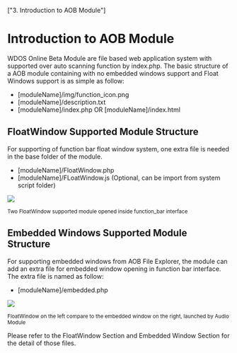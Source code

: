 ["3. Introduction to AOB Module"]
# Introduction to AOB Module
WDOS Online Beta Module are file based web application system with
supported over auto scanning function by index.php. The basic structure
of a AOB module containing with no embedded windows support and Float Windows
support is as simple as follow:
- [moduleName]/img/function_icon.png
- [moduleName]/description.txt
- [moduleName]/index.php OR [moduleName]/index.html

## FloatWindow Supported Module Structure
For supporting of function bar float window system, one extra file is 
needed in the base folder of the module.
- [moduleName]/FloatWindow.php
- [moduleName]/FLoatWindow.js 
(Optional, can be import from system script folder)

![](../../img/beta/3.%20Introduction%20to%20AOB%20Module/float_window.png)

<sub>Two FloatWindow supported module opened inside function_bar interface</sub>

## Embedded Windows Supported Module Structure
For supporting embedded windows from AOB File Explorer, the module
can add an extra file for embedded window opening in function bar interface.
The extra file is named as follow:
- [moduleName]/embedded.php

![](../../img/beta/3.%20Introduction%20to%20AOB%20Module/embedded_window.png)

<sub>FloatWindow on the left compare to the embedded window on the right, launched by Audio Module</sub>

Please refer to the FloatWindow Section and Embedded Window Section for 
the detail of those files.
